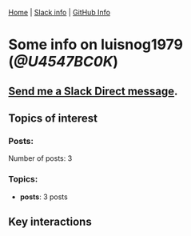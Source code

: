 [Home](https://kelu124.github.io/echommunity/) | [Slack info](https://kelu124.github.io/echommunity/) | [GitHub Info](https://kelu124.github.io/echommunity/github.html)

# Some info on __luisnog1979__ (_@U4547BC0K_)


## [Send me a Slack Direct message](https://echopen.slack.com/messages/@luisnog1979/).

## Topics of interest

### Posts: 

Number of posts: 3

### Topics:

* __posts__: 3 posts

## Key interactions 

